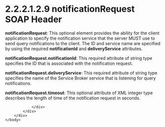 <html dir="LTR" xmlns:mshelp="http://msdn.microsoft.com/mshelp" xmlns:ddue="http://ddue.schemas.microsoft.com/authoring/2003/5" xmlns:xlink="http://www.w3.org/1999/xlink" xmlns:tool="http://www.microsoft.com/tooltip">
    <head>
        <meta http-equiv="Content-Type" content="text/html; CHARSET=utf-8"></meta>
        <meta name="save" content="history"></meta>
        <title>2.2.2.1.2.9 notificationRequest SOAP Header</title>
        <xml>
            <mshelp:toctitle title="2.2.2.1.2.9 notificationRequest SOAP Header"></mshelp:toctitle>
            <mshelp:rltitle title="[MS-SSNWS]: notificationRequest SOAP Header"></mshelp:rltitle>
            <mshelp:keyword index="A" term="c7972c3c-47aa-4172-9e06-63da6b132045"></mshelp:keyword>
            <mshelp:attr name="DCSext.ContentType" value="open specification"></mshelp:attr>
            <mshelp:attr name="AssetID" value="c7972c3c-47aa-4172-9e06-63da6b132045"></mshelp:attr>
            <mshelp:attr name="TopicType" value="kbRef"></mshelp:attr>
            <mshelp:attr name="DCSext.Title" value="[MS-SSNWS]: notificationRequest SOAP Header" />
        </xml>
    </head>
    <body>
        <div id="header">
            <h1 class="heading">2.2.2.1.2.9 notificationRequest SOAP Header</h1>
        </div>
        <div id="mainSection">
            <div id="mainBody">
                <div id="allHistory" class="saveHistory"></div>
                <div id="sectionSection0" class="section" name="collapseableSection">
                    

<p><b>notificationRequest</b>: This optional element
provides the ability for the client application to specify the notification
service that the server MUST use to send query notifications to the client. The
ID and service name are specified by using the required <b>notificationId</b>
and <b>deliveryService</b> attributes.</p>

<p><b>notificationRequest.notificationId</b>: This
required attribute of string type specifies the ID that is associated with the
notification request.</p>

<p><b>notificationRequest.deliveryService</b>: This
required attribute of string type specifies the name of the Service Broker
service that is listening for query notifications.</p>

<p><b>notificationRequest.timeout</b>: This optional attribute
of XML integer type describes the length of time of the notification request in
seconds.</p>


                </div>
            </div>
        </div>
    </body>
</html>